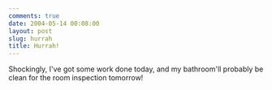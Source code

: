 ```yaml
---
comments: true
date: 2004-05-14 00:08:00
layout: post
slug: hurrah
title: Hurrah!
---
```


Shockingly, I've got some work done today, and my bathroom'll probably be clean for the room inspection tomorrow!  
